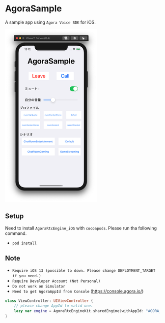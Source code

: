 # AgoraSample
A sample app using `Agora Voice SDK` for iOS.

![Image](./Resources/image.png)

## Setup 
Need to install `AgoraRtcEngine_iOS` with `cocoapods`. Please run tha following command.
- `pod install`

## Note
- `Require iOS 13 (possible to down. Please change DEPLOYMENT_TARGET if you need.)`
- `Require Developer Account (Not Personal)`
- `Do not work on Simulator`
- `Need to get AgoraAppId from Console` (https://console.agora.io/)

```swift
class ViewController: UIViewController {    
    // please change AppId to valid one.
    lazy var engine = AgoraRtcEngineKit.sharedEngine(withAppId: "AGORA_APP_ID", delegate: self)
}
```